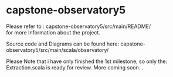# capstone-observatory5

Please refer to :        capstone-observatory5/src/main/README/   
for more Information about the project.

Source code and Diagrams can be found here:  capstone-observatory5/src/main/scala/observatory/

Please Note that i have only finished the 1st milestone, so only the:       Extraction.scala 
is ready for review.
More coming soon...
